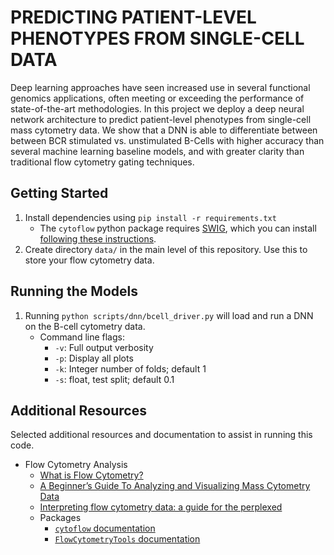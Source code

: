 # PREDICTING PATIENT-LEVEL PHENOTYPES FROM SINGLE-CELL DATA

Deep learning approaches have seen increased use in several functional genomics applications, often meeting or exceeding the performance of state-of-the-art methodologies. In this project we deploy a deep neural network architecture to predict patient-level phenotypes from single-cell mass cytometry data. We show that a DNN is able to differentiate between between BCR stimulated vs. unstimulated B-Cells with higher accuracy than several machine learning baseline models, and with greater clarity than traditional flow cytometry gating techniques.

## Getting Started

1. Install dependencies using `pip install -r requirements.txt`
    - The `cytoflow` python package requires [SWIG](http://www.swig.org/index.php), which you can install [following these instructions](https://www.dev2qa.com/how-to-install-swig-on-macos-linux-and-windows/). 
2. Create directory `data/` in the main level of this repository. Use this to store your flow cytometry data. 

## Running the Models

1. Running `python scripts/dnn/bcell_driver.py` will load and run a DNN on the B-cell cytometry data.
    - Command line flags:
        - `-v`: Full output verbosity
        - `-p`: Display all plots
        - `-k`: Integer number of folds; default 1
        - `-s`: float, test split; default 0.1

## Additional Resources
Selected additional resources and documentation to assist in running this code.
- Flow Cytometry Analysis
    - [What is Flow Cytometry?](https://www.antibodies-online.com/resources/17/1247/what-is-flow-cytometry-facs-analysis/)
    - [A Beginner’s Guide To Analyzing and Visualizing Mass Cytometry Data](https://www.ncbi.nlm.nih.gov/pmc/articles/PMC5765874/)
    - [Interpreting flow cytometry data: a guide for the perplexed](http://depts.washington.edu/flowlab/Cell%20Analysis%20Facility/Interpreting%20Flow%20Data.pdf)
    - Packages
        - [`cytoflow` documentation](https://cytoflow.readthedocs.io/en/stable/)
        - [`FlowCytometryTools` documentation](https://eyurtsev.github.io/FlowCytometryTools/)

